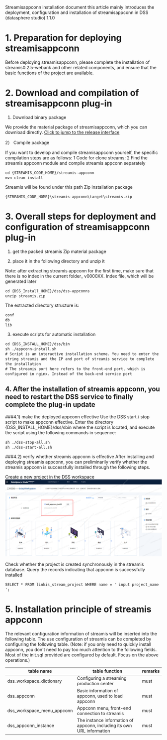 Streamisappconn installation document this article mainly introduces the deployment, configuration and installation of streamisappconn in DSS (datasphere studio) 1.1.0

# 1. Preparation for deploying streamisappconn
Before deploying streamisappconn, please complete the installation of streamis0.2.5-webank and other related components, and ensure that the basic functions of the project are available.

# 2. Download and compilation of streamisappconn plug-in
1) Download binary package

We provide the material package of streamisappconn, which you can download directly. [Click to jump to the release interface](https://github.com/WeBankFinTech/Streamis/releases)

2） Compile package

If you want to develop and compile streamisappconn yourself, the specific compilation steps are as follows: 1 Code for clone streams; 2 Find the streamis appconn module and compile streamis appconn separately
```shell script
cd {STREAMIS_CODE_HOME}/streamis-appconn
mvn clean install
```
Streamis will be found under this path Zip installation package
```shell script
{STREAMIS_CODE_HOME}\streamis-appconn\target\streamis.zip
```

# 3. Overall steps for deployment and configuration of streamisappconn plug-in
1. get the packed streamis Zip material package

2. place it in the following directory and unzip it

Note: after extracting streamis appconn for the first time, make sure that there is no index in the current folder_ v0000XX. Index file, which will be generated later
```shell script
cd {DSS_Install_HOME}/dss/dss-appconns
unzip streamis.zip
```
The extracted directory structure is:
```shell script
conf
db
lib
```
3. execute scripts for automatic installation
 ```shell script
cd {DSS_INSTALL_HOME}/dss/bin
sh ./appconn-install.sh
# Script is an interactive installation scheme. You need to enter the string streamis and the IP and port of streamis service to complete the installation
# The streamis port here refers to the front-end port, which is configured in nginx. Instead of the back-end service port
```

## 4. After the installation of streamis appconn, you need to restart the DSS service to finally complete the plug-in update
###4.1) make the deployed appconn effective
Use the DSS start / stop script to make appconn effective. Enter the directory {DSS_INSTALL_HOME}/dss/sbin where the script is located, and execute the script using the following commands in sequence:
```shell script
sh ./dss-stop-all.sh
sh ./dss-start-all.sh
```
###4.2) verify whether streamis appconn is effective
After installing and deploying streamis appconn, you can preliminarily verify whether the streamis appconn is successfully installed through the following steps.

Create a new project in the DSS workspace
![DSS_workspace_Streamis_project](../../../images/zh_CN/dss_streamis_project.png)

Check whether the project is created synchronously in the streamis database. Query the records indicating that appconn is successfully installed
```roomsql
SELECT * FROM linkis_stream_project WHERE name = ' input project_name ';
```

# 5. Installation principle of streamis appconn
The relevant configuration information of streamis will be inserted into the following table. The use configuration of streamis can be completed by configuring the following table. (Note: if you only need to quickly install appconn, you don't need to pay too much attention to the following fields. Most of the init.sql provided are configured by default. Focus on the above operations.)

|table name	            |table function	                      |remarks    |
|-------------------|-----------------------------------------|------|
|dss_workspace_dictionary  |Configuring a streaming production center                  	|must|
|dss_appconn	           |Basic information of appconn, used to load appconn         	|must|
|dss_workspace_menu_appconn  |Appconn menu, front-end connection to streamis	        |must|
|dss_appconn_instance	  |The instance information of appconn, including its own URL information	|must|
